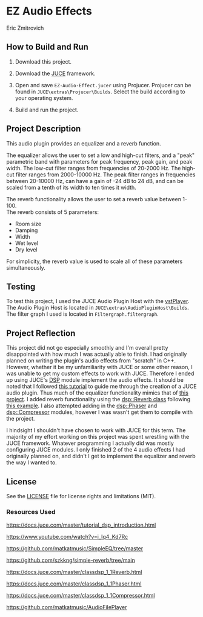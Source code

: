 # EZ Audio Effects

Eric Zmitrovich


## How to Build and Run

1. Download this project.

2. Download the [JUCE](https://juce.com/download/) framework.

3. Open and save `EZ-Audio-Effect.jucer` using Projucer.
    Projucer can be found in `JUCE\extras\Projucer\Builds`. 
    Select the build according to your operating system.

4. Build and run the project.


## Project Description

This audio plugin provides an equalizer and a reverb function.

The equalizer allows the user to set a low and high-cut filters, 
and a "peak" parametric band with parameters for peak frequency,
peak gain, and peak width.
The low-cut filter ranges from frequencies of 20-2000 Hz.
The high-cut filter ranges from 2000-10000 Hz.
The peak filter ranges in frequencies between 20-10000 Hz,
can have a gain of -24 dB to 24 dB,
and can be scaled from a tenth of its width to ten times it width.

The reverb functionality allows the user to set a reverb value
between 1-100.  
The reverb consists of 5 parameters:
    
* Room size
* Damping
* Width
* Wet level
* Dry level

For simplicity, the reverb value is used to scale
all of these parameters simultaneously.


## Testing

To test this project, I used the JUCE Audio Plugin Host 
with the [vstPlayer](https://miraxlabs.com/products/vstplayer/).
The Audio Plugin Host is located in `JUCE\extras\AudioPluginHost\Builds`.
The filter graph I used is located in `Filtergraph.filtergraph`.


## Project Reflection

This project did not go especially smoothly 
and I'm overall pretty disappointed with how much 
I was actually able to finish.
I had originally planned on writing the plugin's audio effects
from "scratch" in C++. 
However, whether it be my unfamiliarity with JUCE 
or some other reason,
I was unable to get my custom effects to work with JUCE.
Therefore I ended up using JUCE's 
[DSP](https://docs.juce.com/master/tutorial_dsp_introduction.html) 
module implement the audio effects. 
It should be noted that I followed 
[this tutorial](https://www.youtube.com/watch?v=i_Iq4_Kd7Rc)
to guide me through the creation of a JUCE audio plugin.
Thus much of the equalizer functionality mimics that of
[this project](https://github.com/matkatmusic/SimpleEQ/tree/master).
I added reverb functionality using the 
[dsp::Reverb class](https://docs.juce.com/master/classdsp_1_1Reverb.html)
following [this example](https://github.com/szkkng/simple-reverb/tree/main).
I also attempted adding in the
[dsp::Phaser](https://docs.juce.com/master/classdsp_1_1Phaser.html)
and [dsp::Compressor](https://docs.juce.com/master/classdsp_1_1Compressor.html)
modules, however I was wasn't get them to compile with the project.

I hindsight I shouldn't have chosen to work with JUCE for this term.
The majority of my effort working on this project was spent wrestling 
with the JUCE framework.
Whatever programming I actually did was mostly configuring JUCE modules.
I only finished 2 of the 4 audio effects I had originally planned on,
and didn't I get to implement the equalizer and reverb the way I wanted to.


## License

See the [LICENSE](LICENSE.md) file for license rights and limitations (MIT).


### Resources Used

https://docs.juce.com/master/tutorial_dsp_introduction.html

https://www.youtube.com/watch?v=i_Iq4_Kd7Rc

https://github.com/matkatmusic/SimpleEQ/tree/master

https://github.com/szkkng/simple-reverb/tree/main

https://docs.juce.com/master/classdsp_1_1Reverb.html

https://docs.juce.com/master/classdsp_1_1Phaser.html

https://docs.juce.com/master/classdsp_1_1Compressor.html

https://github.com/matkatmusic/AudioFilePlayer